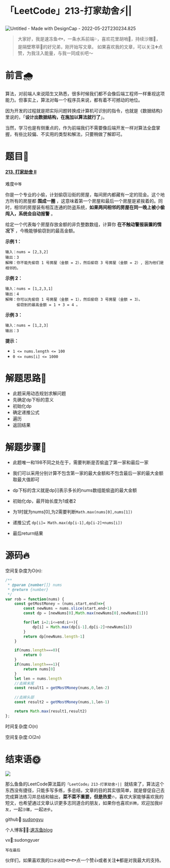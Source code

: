 # 「LeetCode」213-打家劫舍⚡️||

![Untitled - Made with DesignCap - 2022-05-22T230234.825](https://tva1.sinaimg.cn/large/e6c9d24egy1h2hkwgaitzj21hc0u0ae0.jpg)

> 大家好，我是速冻鱼🐟，一条水系前端💦，喜欢花里胡哨💐，持续沙雕🌲，是隔壁寒草🌿的好兄弟，刚开始写文章。
> 如果喜欢我的文章，可以关注➕点赞，为我注入能量，与我一同成长吧～

# 前言🌧️

算法，对前端人来说陌生又熟悉，很多时候我们都不会像后端工程师一样重视这项能力。但事实上，算法对每一个程序员来说，都有着不可撼动的地位。

因为开发的过程就是把实际问题转换成计算机可识别的指令，也就是《数据结构》里说的，「**设计出数据结构，在施加以算法就行了**」。 

当然，学习也是有侧重点的，作为前端我们不需要像后端开发一样对算法全盘掌握，有些比较偏、不实用的类型和解法，只要稍做了解即可。



# 题目🦀

#### [213. 打家劫舍 II](https://leetcode.cn/problems/house-robber-ii/)

难度`中等`

你是一个专业的小偷，计划偷窃沿街的房屋，每间房内都藏有一定的现金。这个地方所有的房屋都 **围成一圈** ，这意味着第一个房屋和最后一个房屋是紧挨着的。同时，相邻的房屋装有相互连通的防盗系统，**如果两间相邻的房屋在同一晚上被小偷闯入，系统会自动报警** 。

给定一个代表每个房屋存放金额的非负整数数组，计算你 **在不触动警报装置的情况下** ，今晚能够偷窃到的最高金额。

 

**示例 1：**

```
输入：nums = [2,3,2]
输出：3
解释：你不能先偷窃 1 号房屋（金额 = 2），然后偷窃 3 号房屋（金额 = 2）, 因为他们是相邻的。
```

**示例 2：**

```
输入：nums = [1,2,3,1]
输出：4
解释：你可以先偷窃 1 号房屋（金额 = 1），然后偷窃 3 号房屋（金额 = 3）。
     偷窃到的最高金额 = 1 + 3 = 4 。
```

**示例 3：**

```
输入：nums = [1,2,3]
输出：3
```

 

**提示：**

- `1 <= nums.length <= 100`
- `0 <= nums[i] <= 1000`

# 解题思路🌵

- 此题采用动态规划求解问题
- 先确定dp下标的意义
- 初始化dp
- 确定递推公式
- 遍历
- 返回结果

# 解题步骤🐂

- 此题唯一和198不同之处在于，需要判断是否偷盗了第一家和最后一家
- 我们可以采用分别计算不包含第一家的最大金额和不包含最后一家的最大金额取最大值即可

- dp下标的含义就是dp[i]表示多长的nums数组能偷盗的最大金额
- 初始化dp，最开始长度为1或者2
- 为1时就为nums[0],为2需要判断`Math.max(nums[0],nums[1])`
- 递推公式  `dp[i]= Math.max(dp[i-1],dp[i-2]+nums[i])`
- 最后return结果

# 源码🔥

空间复杂度为O(n):

```js
/**
 * @param {number[]} nums
 * @return {number}
 */
var rob = function(nums) {
    const getMostMoney = (nums,start,end)=>{
        const newNums = nums.slice(start,end+1)
        const dp = [newNums[0],Math.max(newNums[0],newNums[1])]

        for(let i=2;i<=end;i++){
            dp[i] = Math.max(dp[i-1],dp[i-2]+newNums[i])
        }
        return dp[newNums.length-1]
    }

    if(nums.length===0){
        return 0
    }
    if(nums.length===1){
        return nums[0]
    }
    let len = nums.length
    //去掉末尾
    const result1 = getMostMoney(nums,0,len-2)
    
    //去掉头部
    const result2 = getMostMoney(nums,1,len-1)

    return Math.max(result1,result2)
};
```

时间复杂度:O(n)  

空间复杂度:O(2n)  

# 结束语🌞

![](https://p3-juejin.byteimg.com/tos-cn-i-k3u1fbpfcp/fba1cd45ab394a5da2c93dec288246be~tplv-k3u1fbpfcp-zoom-1.image)

那么鱼鱼的LeetCode算法篇的`「LeetCode」213-打家劫舍⚡️|| `就结束了，算法这个东西没有捷径，只能多写多练，多总结，文章的目的其实很简单，就是督促自己去完成算法练习并总结和输出，**菜不菜不重要，但是热爱**🔥，喜欢大家能够喜欢我的短文，也希望通过文章认识更多志同道合的朋友，如果你也喜欢`折腾`，欢迎加我`好友`，一起`沙雕`，一起`进步`。

github🤖:[sudongyu](https://github.com/sudongyuer/)

个人博客👨‍💻:[速冻鱼blog](https://sudongyuer.github.io/)

vx👦:sudongyuer

`写在最后`

伙伴们，如果喜欢我的`口水话`给🐟🐟点一个赞👍或者关注➕都是对我最大的支持。